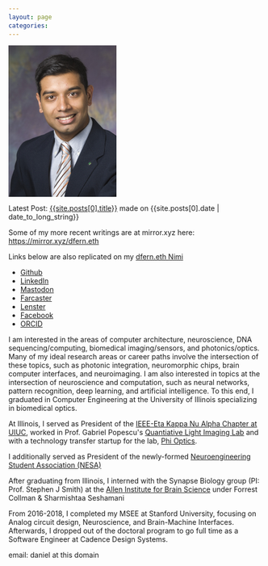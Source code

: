 ```yaml
---
layout: page
categories:
---
```


<img style="display:block" src="img/daniel.jpg" alt="Photo of Daniel Fernandes" height="300" />
<p>Latest Post: <a href="{{site.posts[0].url}}">{{site.posts[0].title}}</a> made on {{site.posts[0].date | date_to_long_string}} </p>
<p>Some of my more recent writings are at mirror.xyz here: <a href="https://mirror.xyz/dfern.eth">https://mirror.xyz/dfern.eth</a></p>
<p>Links below are also replicated on my <a href="https://dfern.eth.limo" rel="me">dfern.eth Nimi</a></p>
<ul>
    <li><a rel="me" href="https://github.com/daferna">Github</a></li>
    <li><a rel="me" href="http://www.linkedin.com/in/daferna">LinkedIn</a></li>
    <li><a rel="me" href="https://cryptodon.lol/@dfern">Mastodon</a></li>
    <li><a rel="me" href="https://farcaster.xyz/dfern">Farcaster</a></li>
    <li><a rel="me" href="https://lenster.xyz/u/dfern">Lenster</a></li>
    <li><a rel="me" href="https://facebook.com/dfernandes">Facebook</a></li>
    <li><a rel="me" href="http://orcid.org/0000-0002-5079-2777">ORCID</a></li>
</ul>
<p>I am interested in the areas of computer architecture, neuroscience, DNA sequencing/computing, biomedical imaging/sensors, and photonics/optics. Many of my ideal research areas or career paths involve the intersection of these topics, such as photonic integration, neuromorphic chips, brain computer interfaces, and neuroimaging. I am also interested in topics at the intersection of neuroscience and computation, such as neural networks, pattern recognition, deep learning, and artificial intelligence. To this end, I graduated in Computer Engineering at the University of Illinois specializing in biomedical optics.</p>
<p>At Illinois, I served as President of the <a href="http://hkn.illinois.edu">IEEE-Eta Kappa Nu Alpha Chapter at UIUC</a>, worked in Prof. Gabriel Popescu's <a href="http://light.ece.illinois.edu">Quantiative Light Imaging Lab</a> and with a technology transfer startup for the lab, <a href="http://phioptics.com/">Phi Optics</a>.</p>
<p>I additionally served as President of the newly-formed <a href="https://publish.illinois.edu/neuroengineering/">Neuroengineering Student Association (NESA)</a></p>
<p>After graduating from Illinois, I interned with the Synapse Biology group (PI: Prof. Stephen J Smith) at the <a href="http://alleninstitute.org">Allen Institute for Brain Science</a> under Forrest Collman & Sharmishtaa Seshamani</p>
<p>From 2016-2018, I completed my MSEE at Stanford University, focusing on Analog circuit design, Neuroscience, and Brain-Machine Interfaces. Afterwards, I dropped out of the doctoral program to go full time as a Software Engineer at Cadence Design Systems.</p>
<p>email: daniel at this domain</p>
